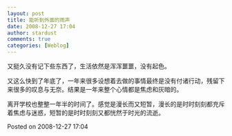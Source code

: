 ```yaml
---
layout: post
title: 能听到外面的雨声
date: 2008-12-27 17:04
author: stardust
comments: true
categories: [Weblog]
---
```

又挺久没有记下些东西了，生活依然是浑浑噩噩，没有起色。

又这么快到了年底了，一年来很多设想着去做的事情最终是没有付诸行动，残留下来很多的叹息与无奈。结果是一年来整个心情都是焦虑和灰暗的。

离开学校也整整一年半的时间了。感觉是漫长而又短暂，漫长的是时时刻刻都充斥着焦虑与迷惑，短暂的是时时刻刻又都恍然于时光的流逝。

Posted on 2008-12-27 17:04
